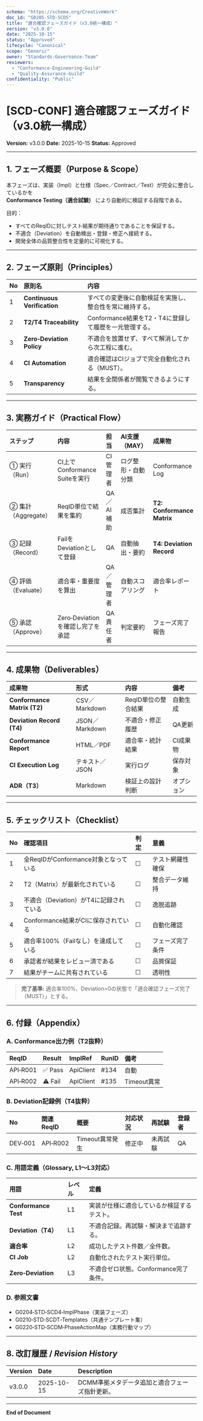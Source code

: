 ```yaml
---
schema: "https://schema.org/CreativeWork"
doc_id: "G0205-STD-SCD5"
title: "適合確認フェーズガイド（v3.0統一構成）"
version: "v3.0.0"
date: "2025-10-15"
status: "Approved"
lifecycle: "Canonical"
scope: "Generic"
owner: "Standards-Governance-Team"
reviewers:
  - "Conformance-Engineering-Guild"
  - "Quality-Assurance-Guild"
confidentiality: "Public"
---
```


# [SCD-CONF] 適合確認フェーズガイド（v3.0統一構成）

**Version:** v3.0.0
**Date:** 2025-10-15
**Status:** Approved

---

## 1. フェーズ概要（Purpose & Scope）

本フェーズは、実装（Impl）と仕様（Spec／Contract／Test）が完全に整合しているかを  
**Conformance Testing（適合試験）** により自動的に検証する段階である。  

目的：  
- すべてのReqIDに対しテスト結果が期待通りであることを保証する。  
- 不適合（Deviation）を自動検出・登録・修正へ接続する。  
- 開発全体の品質整合性を定量的に可視化する。

---

## 2. フェーズ原則（Principles）

| No | 原則名 | 内容 |
|:--|:--|:--|
| 1 | **Continuous Verification** | すべての変更後に自動検証を実施し、整合性を常に維持する。 |
| 2 | **T2/T4 Traceability** | Conformance結果をT2・T4に登録して履歴を一元管理する。 |
| 3 | **Zero‑Deviation Policy** | 不適合を放置せず、すべて解消してから次工程に進む。 |
| 4 | **CI Automation** | 適合確認はCIジョブで完全自動化される（MUST）。 |
| 5 | **Transparency** | 結果を全関係者が閲覧できるようにする。 |

---

## 3. 実務ガイド（Practical Flow）

| ステップ | 内容 | 担当 | AI支援（MAY） | 成果物 |
|:--|:--|:--|:--|:--|
| ① 実行（Run） | CI上でConformance Suiteを実行 | CI管理者 | ログ整形・自動分類 | Conformance Log |
| ② 集計（Aggregate） | ReqID単位で結果を集約 | QA／AI補助 | 成否集計 | **T2: Conformance Matrix** |
| ③ 記録（Record） | FailをDeviationとして登録 | QA | 自動抽出・要約 | **T4: Deviation Record** |
| ④ 評価（Evaluate） | 適合率・重要度を算出 | QA／管理者 | 自動スコアリング | 適合率レポート |
| ⑤ 承認（Approve） | Zero‑Deviationを確認し完了を承認 | QA責任者 | 判定要約 | フェーズ完了報告 |

---

## 4. 成果物（Deliverables）

| 成果物 | 形式 | 内容 | 備考 |
|:--|:--|:--|:--|
| **Conformance Matrix (T2)** | CSV／Markdown | ReqID単位の整合結果 | 自動生成 |
| **Deviation Record (T4)** | JSON／Markdown | 不適合・修正履歴 | QA更新 |
| **Conformance Report** | HTML／PDF | 適合率・統計結果 | CI成果物 |
| **CI Execution Log** | テキスト／JSON | 実行ログ | 保存対象 |
| **ADR（T3）** | Markdown | 検証上の設計判断 | オプション |

---

## 5. チェックリスト（Checklist）

| No | 確認項目 | 判定 | 意義 |
|:--|:--|:--|:--|
| 1 | 全ReqIDがConformance対象となっている | ☐ | テスト網羅性確保 |
| 2 | T2（Matrix）が最新化されている | ☐ | 整合データ維持 |
| 3 | 不適合（Deviation）がT4に記録されている | ☐ | 逸脱追跡 |
| 4 | Conformance結果がCIに保存されている | ☐ | 自動化確認 |
| 5 | 適合率100%（Failなし）を達成している | ☐ | フェーズ完了条件 |
| 6 | 承認者が結果をレビュー済である | ☐ | 品質保証 |
| 7 | 結果がチームに共有されている | ☐ | 透明性 |

> **完了基準:** 適合率100%、Deviation=0の状態で「適合確認フェーズ完了（MUST）」とする。

---

## 6. 付録（Appendix）

### A. Conformance出力例（T2抜粋）
| ReqID | Result | ImplRef | RunID | 備考 |
|:--|:--|:--|:--|:--|
| API‑R001 | ✅ Pass | ApiClient | #134 | 自動 |
| API‑R002 | ⚠️ Fail | ApiClient | #135 | Timeout異常 |

### B. Deviation記録例（T4抜粋）
| No | 関連ReqID | 概要 | 対応状況 | 再試験 | 登録者 |
|:--|:--|:--|:--|:--|:--|
| DEV‑001 | API‑R002 | Timeout異常発生 | 修正中 | 未再試験 | QA |

### C. 用語定義（Glossary, L1〜L3対応）
| 用語 | レベル | 定義 |
|:--|:--|:--|
| **Conformance Test** | L1 | 実装が仕様に適合しているか検証するテスト。 |
| **Deviation（T4）** | L1 | 不適合記録。再試験・解決まで追跡する。 |
| **適合率** | L2 | 成功したテスト件数／全件数。 |
| **CI Job** | L2 | 自動化されたテスト実行単位。 |
| **Zero‑Deviation** | L3 | 不適合ゼロ状態。Conformance完了条件。 |

### D. 参照文書
- G0204‑STD‑SCD4‑ImplPhase（実装フェーズ）  
- G0210‑STD‑SCDT‑Templates（共通テンプレート集）  
- G0220‑STD‑SCDM‑PhaseActionMap（実務行動マップ）

---

## 8. 改訂履歴 / *Revision History*

| Version | Date | Description |
|:--|:--|:--|
| v3.0.0 | 2025-10-15 | DCMM準拠メタデータ追加と適合フェーズ指針更新。 |

---

**End of Document**
